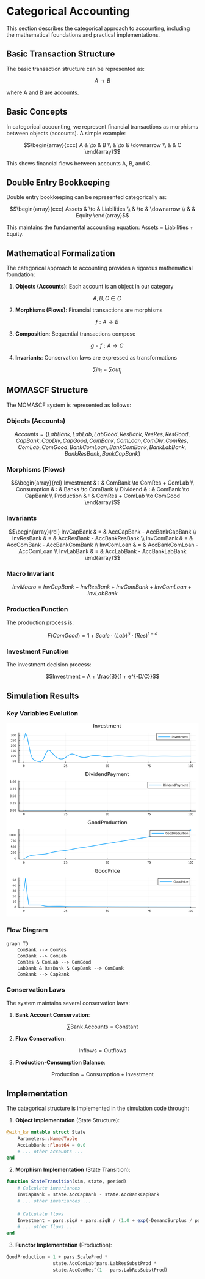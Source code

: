 # Categorical Accounting

This section describes the categorical approach to accounting, including the mathematical foundations and practical implementations.

## Basic Transaction Structure

The basic transaction structure can be represented as:

```math
A \to B
```

where A and B are accounts.

## Basic Concepts

In categorical accounting, we represent financial transactions as morphisms between objects (accounts). A simple example:

```math
\begin{array}{ccc}
A & \to & B \\
& \to & \downarrow \\
& & C
\end{array}
```

This shows financial flows between accounts A, B, and C.

## Double Entry Bookkeeping

Double entry bookkeeping can be represented categorically as:

```math
\begin{array}{ccc}
Assets & \to & Liabilities \\
& \to & \downarrow \\
& & Equity
\end{array}
```

This maintains the fundamental accounting equation: Assets = Liabilities + Equity.

## Mathematical Formalization

The categorical approach to accounting provides a rigorous mathematical foundation:

1. **Objects (Accounts)**: Each account is an object in our category
   ```math
   A, B, C \in C
   ```

2. **Morphisms (Flows)**: Financial transactions are morphisms
   ```math
   f: A \to B
   ```

3. **Composition**: Sequential transactions compose
   ```math
   g \circ f: A \to C
   ```

4. **Invariants**: Conservation laws are expressed as transformations
   ```math
   \sum in_i = \sum out_j
   ```

## MOMASCF Structure

The MOMASCF system is represented as follows:

### Objects (Accounts)
```math
Accounts = \{
LabBank, LabLab, LabGood, 
ResBank, ResRes, ResGood,
CapBank, CapDiv, CapGood,
ComBank, ComLoan, ComDiv, ComRes, ComLab, ComGood,
BankComLoan, BankComBank, BankLabBank, BankResBank, BankCapBank
\}
```

### Morphisms (Flows)
```math
\begin{array}{rcl}
Investment & : & ComBank \to ComRes + ComLab \\
Consumption & : & Banks \to ComBank \\
Dividend & : & ComBank \to CapBank \\
Production & : & ComRes + ComLab \to ComGood
\end{array}
```

### Invariants
```math
\begin{array}{rcl}
InvCapBank & = & AccCapBank - AccBankCapBank \\
InvResBank & = & AccResBank - AccBankResBank \\
InvComBank & = & AccComBank - AccBankComBank \\
InvComLoan & = & AccBankComLoan - AccComLoan \\
InvLabBank & = & AccLabBank - AccBankLabBank
\end{array}
```

### Macro Invariant
```math
InvMacro = InvCapBank + InvResBank + InvComBank + InvComLoan + InvLabBank
```

### Production Function
The production process is:

```math
F(ComGood) = 1 + Scale \cdot (Lab)^a \cdot (Res)^{1-a}
```

### Investment Function
The investment decision process:

```math
Investment = A + \frac{B}{1 + e^{-D/C}}
```

## Simulation Results

### Key Variables Evolution
![MOMASCF Simulation](../assets/images/momascf_simulation.png)

### Flow Diagram
```mermaid
graph TD
    ComBank --> ComRes
    ComBank --> ComLab
    ComRes & ComLab --> ComGood
    LabBank & ResBank & CapBank --> ComBank
    ComBank --> CapBank
```

### Conservation Laws

The system maintains several conservation laws:

1. **Bank Account Conservation**:
```math
\sum \text{Bank Accounts} = \text{Constant}
```

2. **Flow Conservation**:
```math
\text{Inflows} = \text{Outflows}
```

3. **Production-Consumption Balance**:
```math
\text{Production} = \text{Consumption} + \text{Investment}
```

## Implementation

The categorical structure is implemented in the simulation code through:

1. **Object Implementation** (State Structure):
```julia
@with_kw mutable struct State
    Parameters::NamedTuple
    AccLabBank::Float64 = 0.0
    # ... other accounts ...
end
```

2. **Morphism Implementation** (State Transition):
```julia
function StateTransition(sim, state, period)
    # Calculate invariances
    InvCapBank = state.AccCapBank - state.AccBankCapBank
    # ... other invariances ...
    
    # Calculate flows
    Investment = pars.sigA + pars.sigB / (1.0 + exp(-DemandSurplus / pars.sigC))
    # ... other flows ...
end
```

3. **Functor Implementation** (Production):
```julia
GoodProduction = 1 + pars.ScaleProd * 
                 state.AccComLab^pars.LabResSubstProd * 
                 state.AccComRes^(1 - pars.LabResSubstProd)
``` 